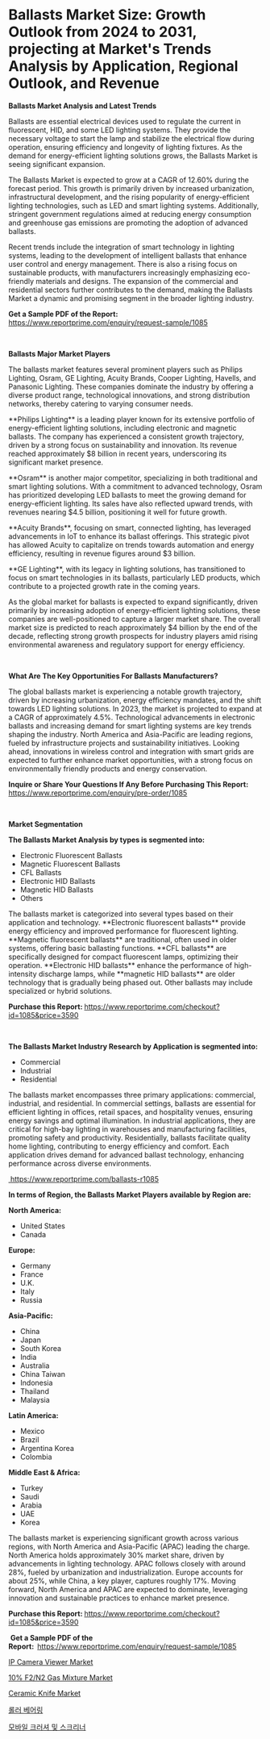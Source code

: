 <p><h1>Ballasts Market Size: Growth Outlook from 2024 to 2031, projecting at Market's Trends Analysis by Application, Regional Outlook, and Revenue</h1></p><p><strong>Ballasts Market Analysis and Latest Trends</strong></p>
<p><p>Ballasts are essential electrical devices used to regulate the current in fluorescent, HID, and some LED lighting systems. They provide the necessary voltage to start the lamp and stabilize the electrical flow during operation, ensuring efficiency and longevity of lighting fixtures. As the demand for energy-efficient lighting solutions grows, the Ballasts Market is seeing significant expansion.</p><p>The Ballasts Market is expected to grow at a CAGR of 12.60% during the forecast period. This growth is primarily driven by increased urbanization, infrastructural development, and the rising popularity of energy-efficient lighting technologies, such as LED and smart lighting systems. Additionally, stringent government regulations aimed at reducing energy consumption and greenhouse gas emissions are promoting the adoption of advanced ballasts.</p><p>Recent trends include the integration of smart technology in lighting systems, leading to the development of intelligent ballasts that enhance user control and energy management. There is also a rising focus on sustainable products, with manufacturers increasingly emphasizing eco-friendly materials and designs. The expansion of the commercial and residential sectors further contributes to the demand, making the Ballasts Market a dynamic and promising segment in the broader lighting industry.</p></p>
<p><strong>Get a Sample PDF of the Report:&nbsp;</strong> <a href="https://www.reportprime.com/enquiry/request-sample/1085">https://www.reportprime.com/enquiry/request-sample/1085</a></p>
<p>&nbsp;</p>
<p><strong>Ballasts Major Market Players</strong></p>
<p><p>The ballasts market features several prominent players such as Philips Lighting, Osram, GE Lighting, Acuity Brands, Cooper Lighting, Havells, and Panasonic Lighting. These companies dominate the industry by offering a diverse product range, technological innovations, and strong distribution networks, thereby catering to varying consumer needs.</p><p>**Philips Lighting** is a leading player known for its extensive portfolio of energy-efficient lighting solutions, including electronic and magnetic ballasts. The company has experienced a consistent growth trajectory, driven by a strong focus on sustainability and innovation. Its revenue reached approximately $8 billion in recent years, underscoring its significant market presence.</p><p>**Osram** is another major competitor, specializing in both traditional and smart lighting solutions. With a commitment to advanced technology, Osram has prioritized developing LED ballasts to meet the growing demand for energy-efficient lighting. Its sales have also reflected upward trends, with revenues nearing $4.5 billion, positioning it well for future growth.</p><p>**Acuity Brands**, focusing on smart, connected lighting, has leveraged advancements in IoT to enhance its ballast offerings. This strategic pivot has allowed Acuity to capitalize on trends towards automation and energy efficiency, resulting in revenue figures around $3 billion.</p><p>**GE Lighting**, with its legacy in lighting solutions, has transitioned to focus on smart technologies in its ballasts, particularly LED products, which contribute to a projected growth rate in the coming years. </p><p>As the global market for ballasts is expected to expand significantly, driven primarily by increasing adoption of energy-efficient lighting solutions, these companies are well-positioned to capture a larger market share. The overall market size is predicted to reach approximately $4 billion by the end of the decade, reflecting strong growth prospects for industry players amid rising environmental awareness and regulatory support for energy efficiency.</p></p>
<p>&nbsp;</p>
<p><strong>What Are The Key Opportunities For Ballasts Manufacturers?</strong></p>
<p><p>The global ballasts market is experiencing a notable growth trajectory, driven by increasing urbanization, energy efficiency mandates, and the shift towards LED lighting solutions. In 2023, the market is projected to expand at a CAGR of approximately 4.5%. Technological advancements in electronic ballasts and increasing demand for smart lighting systems are key trends shaping the industry. North America and Asia-Pacific are leading regions, fueled by infrastructure projects and sustainability initiatives. Looking ahead, innovations in wireless control and integration with smart grids are expected to further enhance market opportunities, with a strong focus on environmentally friendly products and energy conservation.</p></p>
<p><strong>Inquire or Share Your Questions If Any Before Purchasing This Report:</strong> <a href="https://www.reportprime.com/enquiry/pre-order/1085">https://www.reportprime.com/enquiry/pre-order/1085</a></p>
<p>&nbsp;</p>
<p><strong>Market Segmentation</strong></p>
<p><strong>The Ballasts Market Analysis by types is segmented into:</strong></p>
<p><ul><li>Electronic Fluorescent Ballasts</li><li>Magnetic Fluorescent Ballasts</li><li>CFL Ballasts</li><li>Electronic HID Ballasts</li><li>Magnetic HID Ballasts</li><li>Others</li></ul></p>
<p><p>The ballasts market is categorized into several types based on their application and technology. **Electronic fluorescent ballasts** provide energy efficiency and improved performance for fluorescent lighting. **Magnetic fluorescent ballasts** are traditional, often used in older systems, offering basic ballasting functions. **CFL ballasts** are specifically designed for compact fluorescent lamps, optimizing their operation. **Electronic HID ballasts** enhance the performance of high-intensity discharge lamps, while **magnetic HID ballasts** are older technology that is gradually being phased out. Other ballasts may include specialized or hybrid solutions.</p></p>
<p><strong>Purchase this Report:&nbsp;</strong><a href="https://www.reportprime.com/checkout?id=1085&price=3590">https://www.reportprime.com/checkout?id=1085&price=3590</a></p>
<p>&nbsp;</p>
<p><strong>The Ballasts Market Industry Research by Application is segmented into:</strong></p>
<p><ul><li>Commercial</li><li>Industrial</li><li>Residential</li></ul></p>
<p><p>The ballasts market encompasses three primary applications: commercial, industrial, and residential. In commercial settings, ballasts are essential for efficient lighting in offices, retail spaces, and hospitality venues, ensuring energy savings and optimal illumination. In industrial applications, they are critical for high-bay lighting in warehouses and manufacturing facilities, promoting safety and productivity. Residentially, ballasts facilitate quality home lighting, contributing to energy efficiency and comfort. Each application drives demand for advanced ballast technology, enhancing performance across diverse environments.</p></p>
<p><a href="https://www.reportprime.com/ballasts-r1085">&nbsp;https://www.reportprime.com/ballasts-r1085</a></p>
<p><strong>In terms of Region, the Ballasts Market Players available by Region are:</strong></p>
<p>
    <p> <strong> North America: </strong>
        <ul>
            <li>United States</li>
            <li>Canada</li>
        </ul>
        </p> 
    <p> <strong> Europe: </strong>
        <ul>
            <li>Germany</li>
            <li>France</li>
            <li>U.K.</li>
            <li>Italy</li>
            <li>Russia</li>
        </ul>
        </p> 
    <p> <strong> Asia-Pacific: </strong>
        <ul>
            <li>China</li>
            <li>Japan</li>
            <li>South Korea</li>
            <li>India</li>
            <li>Australia</li>
            <li>China Taiwan</li>
            <li>Indonesia</li>
            <li>Thailand</li>
            <li>Malaysia</li>
        </ul>
        </p> 
    <p> <strong> Latin America: </strong>
        <ul>
            <li>Mexico</li>
            <li>Brazil</li>
            <li>Argentina Korea</li>
            <li>Colombia</li>
        </ul>
        </p> 
    <p> <strong> Middle East & Africa: </strong>
        <ul>
            <li>Turkey</li>
            <li>Saudi</li>
            <li>Arabia</li>
            <li>UAE</li>
            <li>Korea</li>
        </ul>
    </p>
    </p>
<p><p>The ballasts market is experiencing significant growth across various regions, with North America and Asia-Pacific (APAC) leading the charge. North America holds approximately 30% market share, driven by advancements in lighting technology. APAC follows closely with around 28%, fueled by urbanization and industrialization. Europe accounts for about 25%, while China, a key player, captures roughly 17%. Moving forward, North America and APAC are expected to dominate, leveraging innovation and sustainable practices to enhance market presence.</p></p>
<p><strong>Purchase this Report: </strong><a href="https://www.reportprime.com/checkout?id=1085&price=3590">https://www.reportprime.com/checkout?id=1085&price=3590</a></p>
<p>&nbsp;<strong>Get a Sample PDF of the Report:&nbsp;&nbsp;</strong><a href="https://www.reportprime.com/enquiry/request-sample/1085">https://www.reportprime.com/enquiry/request-sample/1085</a></p>
<p><strong></strong></p>
<p><p><a href="https://medium.com/@tyhd5df/ip-camera-viewer-market-emerging-trends-and-future-prospects-for-period-from-2024-to-2031-7344b74cc68a">IP Camera Viewer Market</a></p><p><a href="https://issuu.com/reportprime-2/docs/10-f2n2-gas-mixture-market-size-203_e5b62d837b0def">10% F2/N2 Gas Mixture Market</a></p><p><a href="https://www.linkedin.com/pulse/ceramic-knife-market-growth-outlook-from-2024-2031-projecting-5qmbf?trackingId=BO9ryxxmTNmnAvGQ1RNoLw%3D%3D">Ceramic Knife Market</a></p><p><a href="https://medium.com/@avaoneill70/%EB%A1%A4%EB%9F%AC-%EB%B2%A0%EC%96%B4%EB%A7%81-%EC%8B%9C%EC%9E%A5%EC%9D%80-%EC%96%B4%EB%96%BB%EA%B2%8C-%EB%B0%9C%EC%A0%84%ED%95%A0-%EA%B2%83%EC%9D%B8%EA%B0%80-2024%EB%85%84%EB%B6%80%ED%84%B0-2031%EB%85%84%EA%B9%8C%EC%A7%80%EC%9D%98-%EC%8B%9C%EC%9E%A5-%EC%84%B1%EC%9E%A5-%EB%B6%84%EC%84%9D-939bb49270ff">롤러 베어링</a></p><p><a href="https://medium.com/@kacrimipp/%EB%AA%A8%EB%B0%94%EC%9D%BC-%ED%81%AC%EB%9F%AC%EC%85%94-%EB%B0%8F-%EC%8A%A4%ED%81%AC%EB%A6%AC%EB%84%88-%EC%8B%9C%EC%9E%A5-%EC%82%B0%EC%97%85-%ED%99%98%EA%B2%BD-%EC%84%B1%EC%9E%A5-%EA%B2%BD%EB%A1%9C-%EB%B0%8F-%EA%B8%80%EB%A1%9C%EB%B2%8C-%EC%8B%9C%EC%9E%A5-25ab13cb7384">모바일 크러셔 및 스크리너</a></p></p>